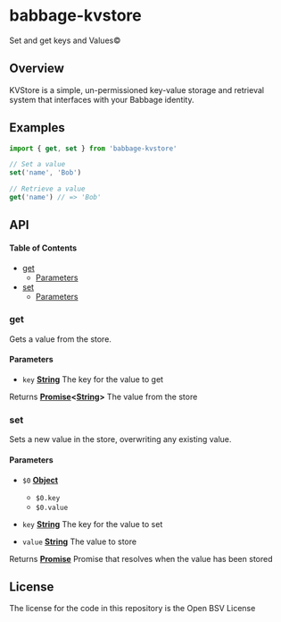 # babbage-kvstore

Set and get keys and Values©

## Overview

KVStore is a simple, un-permissioned key-value storage and retrieval system that interfaces with your Babbage identity.

## Examples

```js
import { get, set } from 'babbage-kvstore'

// Set a value
set('name', 'Bob')

// Retrieve a value
get('name') // => 'Bob'
```

## API

<!-- Generated by documentation.js. Update this documentation by updating the source code. -->

#### Table of Contents

*   [get](#get)
    *   [Parameters](#parameters)
*   [set](#set)
    *   [Parameters](#parameters-1)

### get

Gets a value from the store.

#### Parameters

*   `key` **[String](https://developer.mozilla.org/docs/Web/JavaScript/Reference/Global_Objects/String)** The key for the value to get

Returns **[Promise](https://developer.mozilla.org/docs/Web/JavaScript/Reference/Global_Objects/Promise)<[String](https://developer.mozilla.org/docs/Web/JavaScript/Reference/Global_Objects/String)>** The value from the store

### set

Sets a new value in the store, overwriting any existing value.

#### Parameters

*   `$0` **[Object](https://developer.mozilla.org/docs/Web/JavaScript/Reference/Global_Objects/Object)**&#x20;

    *   `$0.key` &#x20;
    *   `$0.value` &#x20;
*   `key` **[String](https://developer.mozilla.org/docs/Web/JavaScript/Reference/Global_Objects/String)** The key for the value to set
*   `value` **[String](https://developer.mozilla.org/docs/Web/JavaScript/Reference/Global_Objects/String)** The value to store

Returns **[Promise](https://developer.mozilla.org/docs/Web/JavaScript/Reference/Global_Objects/Promise)** Promise that resolves when the value has been stored

## License

The license for the code in this repository is the Open BSV License
